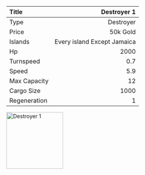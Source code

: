 |Title        | Destroyer 1
|:-|-:
|Type         | Destroyer           
|Price        | 50k Gold    
|Islands      | Every island Except Jamaica
|Hp           | 2000
|Turnspeed    | 0.7
|Speed        | 5.9
|Max Capacity | 12
|Cargo Size   | 1000
|Regeneration | 1

<img src="assets/img/destroyer.png" alt="Destroyer 1" width="150px" length="150px">
